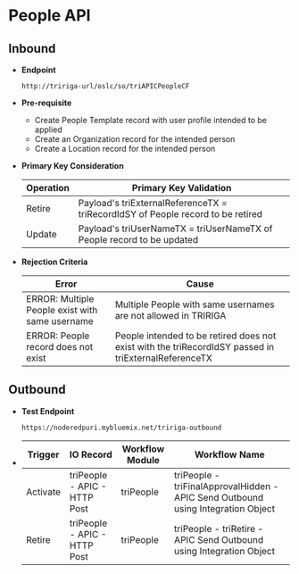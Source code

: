 # People API


## Inbound

- **Endpoint**
  ```
  http://tririga-url/oslc/so/triAPICPeopleCF
  ```

- **Pre-requisite**
  
  - Create People Template record with user profile intended to be applied
  - Create an Organization record for the intended person
  - Create a Location record for the intended person

- **Primary Key Consideration**

  Operation | Primary Key Validation
  ---|---
  Retire | Payload's triExternalReferenceTX = triRecordIdSY of People record to be retired
  Update | Payload's triUserNameTX = triUserNameTX of People record to be updated
  
- **Rejection Criteria**

  Error | Cause
  ---|---
  ERROR: Multiple People exist with same username | Multiple People with same usernames are not allowed in TRIRIGA
  ERROR: People record does not exist | People intended to be retired does not exist with the triRecordIdSY passed in triExternalReferenceTX



## Outbound

- **Test Endpoint**
  ```
  https://noderedpuri.mybluemix.net/tririga-outbound
  ```
  
- Trigger | IO Record | Workflow Module | Workflow Name 
  ---|---|---|---
  Activate | triPeople - APIC - HTTP Post | triPeople | triPeople - triFinalApprovalHidden - APIC Send Outbound using Integration Object 
  Retire | triPeople - APIC - HTTP Post | triPeople | triPeople - triRetire - APIC Send Outbound using Integration Object 
  
